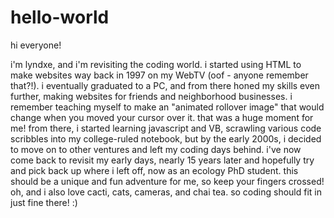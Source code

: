 # hello-world

hi everyone!

i'm lyndxe, and i'm revisiting the coding world. i started using HTML to make websites way back in 1997 on my WebTV (oof - anyone remember that?!).  i eventually graduated to a PC, and from there honed my skills even further, making websites for friends and neighborhood businesses. i remember teaching myself to make an "animated rollover image" that would change when you moved your cursor over it.  that was a huge moment for me!  from there, i started learning javascript and VB, scrawling various code scribbles into my college-ruled notebook, but by the early 2000s, i decided to move on to other ventures and left my coding days behind. i've now come back to revisit my early days, nearly 15 years later and hopefully try and pick back up where i left off, now as an ecology PhD student.  this should be a unique and fun adventure for me, so keep your fingers crossed!  oh, and i also love cacti, cats, cameras, and chai tea.  so coding should fit in just fine there! :)
